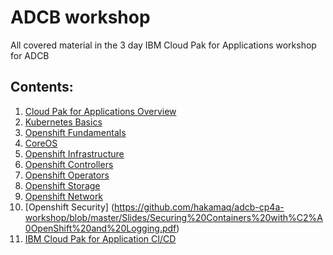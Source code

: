 # ADCB workshop

All covered material in the 3 day IBM Cloud Pak for Applications workshop for ADCB

## Contents:

1.  [Cloud Pak for Applications Overview](https://github.com/hakamaq/adcb-cp4a-workshop/blob/master/Slides/CP4A-Overview.pdf)
2.  [Kubernetes Basics](https://github.com/hakamaq/adcb-cp4a-workshop/blob/master/Slides/Kubernetes%20Basics.pdf)
3.  [Openshift Fundamentals ](https://github.com/hakamaq/adcb-cp4a-workshop/blob/master/Slides/OCP-Fundamentals.pdf)
4.  [CoreOS](https://github.com/hakamaq/adcb-cp4a-workshop/blob/master/Slides/Openshift-CoreOS.pdf)
5.  [Openshift Infrastructure](https://github.com/hakamaq/adcb-cp4a-workshop/blob/master/Slides/OpenShift-Infrastructure.pdf)
6.  [Openshift Controllers](https://github.com/hakamaq/adcb-cp4a-workshop/blob/master/Slides/OCP-Controllers.pdf)
7.  [Openshift Operators](https://github.com/hakamaq/adcb-cp4a-workshop/blob/master/Slides/OCP-Operator.pdf)
8.  [Openshift Storage](https://github.com/hakamaq/adcb-cp4a-workshop/blob/master/Slides/OCP-Storage-OCS.pdf)
9.  [Openshift Network](https://github.com/hakamaq/adcb-cp4a-workshop/blob/master/Slides/Openshift-Networking.pdf)
10.  [Openshift Security] (https://github.com/hakamaq/adcb-cp4a-workshop/blob/master/Slides/Securing%20Containers%20with%C2%A0OpenShift%20and%20Logging.pdf)
11.  [IBM Cloud Pak for Application CI/CD](https://github.com/hakamaq/adcb-cp4a-workshop/blob/master/Slides/OCP-CI_CD.pdf)
